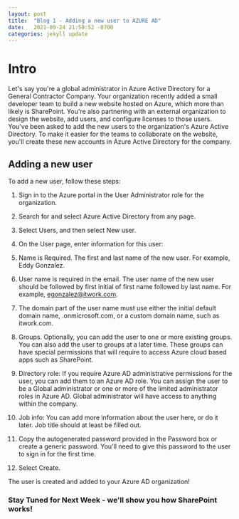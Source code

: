 ```yaml
---
layout: post
title:  "Blog 1 - Adding a new user to AZURE AD"
date:   2021-09-24 21:50:52 -0700
categories: jekyll update
---
```

<h1>  Intro </h1>

Let's say you're a global administrator in Azure Active Directory for a General Contractor Company. Your organization recently added a small developer team to build a new website hosted on Azure, which more than likely is SharePoint. You're also partnering with an external organization to design the website, add users, and configure licenses to those users. You've been asked to add the new users to the organization's Azure Active Directory. To make it easier for the teams to collaborate on the website, you'll create these new accounts in Azure Active Directory for the company.

<h2> Adding a new user </h2>

To add a new user, follow these steps:

1. Sign in to the Azure portal in the User Administrator role for the organization.

2. Search for and select Azure Active Directory from any page.

3. Select Users, and then select New user.

4. On the User page, enter information for this user:

5. Name is Required. The first and last name of the new user. For example, Eddy Gonzalez.

6. User name is required in the email. The user name of the new user should be followed by first initial of first name followed by last name. For example, egonzalez@itwork.com.

7. The domain part of the user name must use either the initial default domain name, <yourdomainname>.onmicrosoft.com, or a custom domain name, such as itwork.com. 

8. Groups. Optionally, you can add the user to one or more existing groups. You can also add the user to groups at a later time. These groups can have special permissions that will require to access Azure cloud based apps such as SharePoint. 

9. Directory role: If you require Azure AD administrative permissions for the user, you can add them to an Azure AD role. You can assign the user to be a Global administrator or one or more of the limited administrator roles in Azure AD. Global administrator will have access to anything within the company.

10. Job info: You can add more information about the user here, or do it later. Job title should at least be filled out. 

11. Copy the autogenerated password provided in the Password box or create a generic password. You'll need to give this password to the user to sign in for the first time.

12. Select Create.

The user is created and added to your Azure AD organization!

 <h3> <b> Stay Tuned for Next Week 
- we'll show you how SharePoint works!  